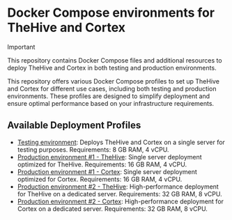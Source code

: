 # Docker Compose environments for TheHive and Cortex

>[!IMPORTANT]
> This repository contains Docker Compose files and additional resources to deploy TheHive and Cortex in both testing and production environments.


This repository offers various Docker Compose profiles to set up TheHive and Cortex for different use cases, including both testing and production environments. These profiles are designed to simplify deployment and ensure optimal performance based on your infrastructure requirements.

## Available Deployment Profiles

- [Testing environment](./testing/): Deploys TheHive and Cortex on a single server for testing purposes. Requirements: 8 GB RAM, 4 vCPU.
- [Production environment #1 - TheHive](./prod1-thehive/): Single server deployment optimized for TheHive. Requirements: 16 GB RAM, 4 vCPU.
- [Production environment #1 - Cortex](./prod1-cortex): Single server deployment optimized for Cortex. Requirements: 16 GB RAM, 4 vCPU.
- [Production environment #2 - TheHive](./prod2-thehive): High-performance deployment for TheHive on a dedicated server. Requirements: 32 GB RAM, 8 vCPU.
- [Production environment #2 - Cortex](./prod2-cortex): High-performance deployment for Cortex on a dedicated server. Requirements: 32 GB RAM, 8 vCPU.
